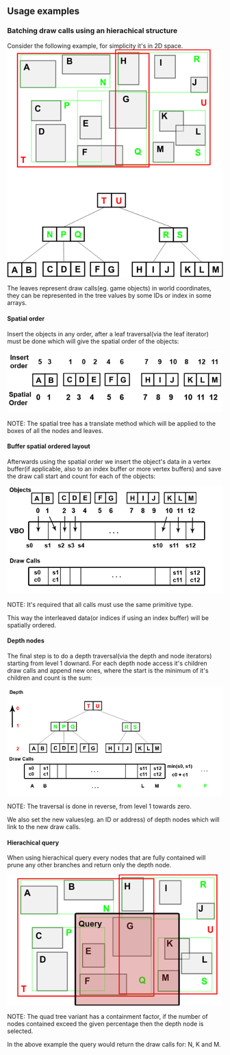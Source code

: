 
## Usage examples

### Batching draw calls using an hierachical structure

Consider the following example, for simplicity it's in 2D space.
![rtree hierarchy](hierarchy.png)

The leaves represent draw calls(eg. game objects) in world coordinates, they can be represented in the tree values by some IDs or index in some arrays.

#### Spatial order
Insert the objects in any order, after a leaf traversal(via the leaf iterator) must be done which will give the spatial order of the objects:

![spatial order](spatial_order.png)

NOTE: The spatial tree has a translate method which will be applied to the boxes of all the nodes and leaves.

#### Buffer spatial ordered layout
Afterwards using the spatial order we insert the object's data in a vertex buffer(if applicable, also to an index buffer or more vertex buffers) and save the draw call start and count for each of the objects:

![spatial calls](spatial_calls.png)

NOTE: It's required that all calls must use the same primitive type.

This way the interleaved data(or indices if using an index buffer) will be spatially ordered.

#### Depth nodes
The final step is to do a depth traversal(via the depth and node iterators) starting from level 1 downard.
For each depth node access it's children draw calls and append new ones, where the start is the minimum of it's children and count is the sum:

![spatial depth](spatial_depth.png)

NOTE: The traversal is done in reverse, from level 1 towards zero.

We also set the new values(eg. an ID or address) of depth nodes which will link to the new draw calls.

#### Hierachical query
When using hierachical query every nodes that are fully contained will prune any other branches and return only the depth node.

![spatial query](spatial_query.png)

NOTE: The quad tree variant has a containment factor, if the number of nodes contained exceed the given percentage then the depth node is selected.

In the above example the query would return the draw calls for: N, K and M.
